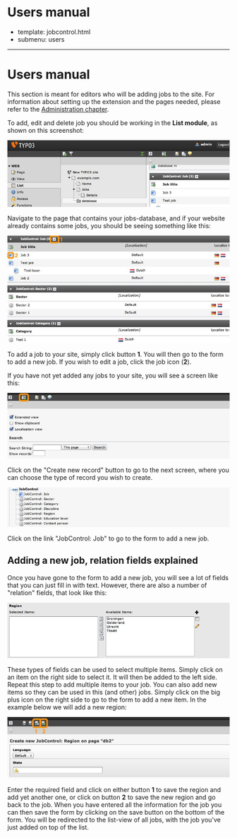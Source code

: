 # Users manual
- template: jobcontrol.html
- submenu: users
---------------------

# Users manual
This section is meant for editors who will be adding jobs to the site. For information about setting up the extension and the pages needed, please refer to the [Administration chapter](admins).

To add, edit and delete job you should be working in the **List module**, as shown on this screenshot:

![Screenshot](list-module.jpg)

Navigate to the page that contains your jobs-database, and if your website already contains some jobs, you should be seeing something like this:

![Screenshot](jobs-list.jpg)

To add a job to your site, simply click button **1**. You will then go to the form to add a new job. If you wish to edit a job, click the job icon (**2**).

If you have not yet added any jobs to your site, you will see a screen like this:

![Screenshot](empty-database.jpg)

Click on the "Create new record" button to go to the next screen, where you can choose the type of record you wish to create.

![Screenshot](record-type.jpg)

Click on the link "JobControl: Job" to go to the form to add a new job.


## Adding a new job, relation fields explained
Once you have gone to the form to add a new job, you will see a lot of fields that you can just fill in with text. However, there are also a number of "relation" fields, that look like this:

![Screenshot](mm-field.jpg)

These types of fields can be used to select multiple items. Simply click on an item on the right side to select it. It will then be added to the left side. Repeat this step to add multiple items to your job. You can also add new items so they can be used in this (and other) jobs. Simply click on the big plus icon on the right side to go to the form to add a new item. In the example below we will add a new region:

![Screenshot](save-controls.jpg)

Enter the required field and click on either button **1** to save the region and add yet another one, or click on button **2** to save the new region and go back to the job.
When you have entered all the information for the job you can then save the form by clicking on the save button on the bottom of the form. You will be redirected to the list-view of all jobs, with the job you've just added on top of the list.
